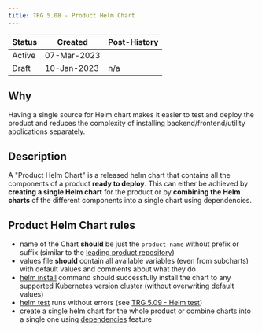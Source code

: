 ```yaml
---
title: TRG 5.08 - Product Helm Chart
---
```


| Status | Created     | Post-History |
|--------|-------------|--------------|
| Active | 07-Mar-2023 |              |
| Draft  | 10-Jan-2023 | n/a          |

## Why

Having a single source for Helm chart makes it easier to test and deploy the product and reduces the complexity of installing backend/frontend/utility applications separately.

## Description

A "Product Helm Chart" is a released helm chart that contains all the components of a product **ready to deploy**. This can either be achieved by **creating a single Helm chart** for the product or by **combining the Helm charts** of the different components into a single chart using dependencies.

## Product Helm Chart rules

- name of the Chart **should** be just the `product-name` without prefix or suffix (similar to the [leading product repository](../trg-2/trg-2-4))
- values file **should** contain all available variables (even from subcharts) with default values and comments about what they do
- [helm install](https://helm.sh/docs/helm/helm_install/#helm-install) command should successfully install the chart to any supported Kubernetes version cluster (without overwriting default values)
- [helm test](https://helm.sh/docs/helm/helm_test/) runs without errors (see [TRG 5.09 - Helm test](trg-5-09.md))
- create a single helm chart for the whole product or combine charts into a single one using [dependencies](https://helm.sh/docs/helm/helm_dependency/#helm-dependency) feature
